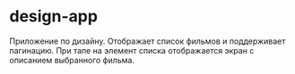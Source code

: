 # design-app
Приложение по дизайну.
Отображает список фильмов и поддерживает пагинацию.
При тапе на элемент списка отображается экран с описанием выбранного фильма.
